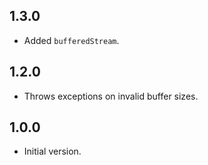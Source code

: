 ## 1.3.0

- Added `bufferedStream`.

## 1.2.0

- Throws exceptions on invalid buffer sizes.

## 1.0.0

- Initial version.
